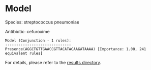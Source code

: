 
# Model

Species: streptococcus pneumoniae

Antibiotic: cefuroxime

```
Model (Conjunction - 1 rules):
------------------------------
Presence(AGGCTGTTGAACCGTTACATACAAGATAAAA) [Importance: 1.00, 241 equivalent rules]

```

For details, please refer to the [results directory](../../../../../results/scm_b/streptococcus%20pneumoniae/cefuroxime/repeat_2/).

